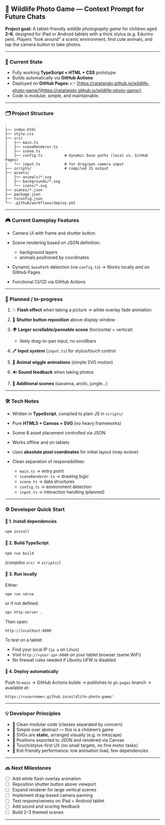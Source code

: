 ## 🦁 Wildlife Photo Game — Context Prompt for Future Chats

**Project goal:**
A tablet-friendly *wildlife photography game* for children aged **2–6**, designed for iPad or Android tablets with a thick stylus (e.g. Edurino pen).
Players “look around” a scenic environment, find cute animals, and tap the camera button to take photos.

---

### 🧱 Current State

* Fully working **TypeScript + HTML + CSS** prototype
* Builds automatically via **GitHub Actions**
* Deployed on **GitHub Pages:**
  👉 [https://ratatwiskr.github.io/wildlife-photo-game/](https://ratatwiskr.github.io/wildlife-photo-game/)
* Code is modular, simple, and maintainable.

---

### 🗂️ Project Structure

```
.
├── index.html
├── style.css
├── src/
│   ├── main.ts
│   ├── sceneRenderer.ts
│   ├── scene.ts
│   ├── config.ts          # dynamic base paths (local vs. GitHub Pages)
│   └── input.ts           # for drag/pen camera input
├── scripts/               # compiled JS output
├── assets/
│   ├── animals/*.svg
│   ├── backgrounds/*.svg
│   └── icons/*.svg
├── scenes/*.json
├── package.json
├── tsconfig.json
└── .github/workflows/deploy.yml
```

---

### 🎮 Current Gameplay Features

* Camera UI with frame and shutter button
* Scene rendering based on JSON definition:

  * background layers
  * animals positioned by coordinates
* Dynamic `basePath` detection (via `config.ts`)
  → Works locally *and* on GitHub Pages
* Functional CI/CD via GitHub Actions

---

### 🚧 Planned / In-progress

1. ✨ **Flash effect** when taking a picture
   → white overlay fade animation
2. 📸 **Shutter button reposition** above display window
3. 🌍 **Larger scrollable/pannable scene** (horizontal + vertical)

   * likely drag-to-pan input, no scrollbars
4. 🖊️ **Input system** (`input.ts`) for stylus/touch control
5. 🦓 **Animal wiggle animations** (simple SVG motion)
6. 🔊 **Sound feedback** when taking photos
7. 🎨 **Additional scenes** (savanna, arctic, jungle…)

---

### 🛠️ Tech Notes

* Written in **TypeScript**, compiled to plain JS in `scripts/`
* Pure **HTML5 + Canvas + SVG** (no heavy frameworks)
* Scene & asset placement controlled via JSON
* Works offline and on tablets
* Uses **absolute pixel coordinates** for initial layout (may evolve)
* Clean separation of responsibilities:

  * `main.ts` → entry point
  * `sceneRenderer.ts` → drawing logic
  * `scene.ts` → data structures
  * `config.ts` → environment detection
  * `input.ts` → interaction handling (planned)

---

### ⚙️ Developer Quick Start

#### 🧩 1. Install dependencies

```bash
npm install
```

#### 🧱 2. Build TypeScript

```bash
npm run build
```

*(compiles `src/` → `scripts/`)*

#### 🧪 3. Run locally

Either:

```bash
npm run serve
```

or if not defined:

```bash
npx http-server .
```

Then open:

```
http://localhost:8080
```

To test on a tablet:

* Find your local IP (`ip a` on Linux)
* Visit `http://<your-ip>:8080` on your tablet browser (same WiFi)
* No firewall rules needed if Ubuntu UFW is disabled

#### 🚀 4. Deploy automatically

Push to `main` → GitHub Actions builds → publishes to
`gh-pages` branch → available at:

```
https://<username>.github.io/wildlife-photo-game/
```

---

### 💡 Developer Principles

* 🧩 Clean modular code (classes separated by concern)
* 🧠 Simple over abstract — this is a children’s game
* 🎨 SVGs are **static**, arranged visually (e.g. in Inkscape)
* 🧮 Positions exported to JSON and rendered via Canvas
* 🧒 Touch/stylus-first UX (no small targets, no fine motor tasks)
* 🧷 Kid-friendly performance: low animation load, few dependencies

---

### 🔜 Next Milestones

* [ ] Add white flash overlay animation
* [ ] Reposition shutter button above viewport
* [ ] Expand renderer for large vertical scenes
* [ ] Implement drag-based camera panning
* [ ] Test responsiveness on iPad + Android tablet
* [ ] Add sound and scoring feedback
* [ ] Build 2–3 themed scenes

---
